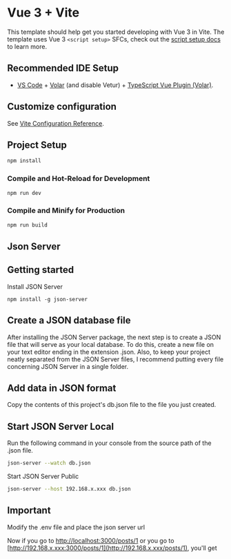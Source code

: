 # Vue 3 + Vite

This template should help get you started developing with Vue 3 in Vite. The template uses Vue 3 `<script setup>` SFCs, check out the [script setup docs](https://v3.vuejs.org/api/sfc-script-setup.html#sfc-script-setup) to learn more.

## Recommended IDE Setup

- [VS Code](https://code.visualstudio.com/) + [Volar](https://marketplace.visualstudio.com/items?itemName=Vue.volar) (and disable Vetur) + [TypeScript Vue Plugin (Volar)](https://marketplace.visualstudio.com/items?itemName=Vue.vscode-typescript-vue-plugin).

## Customize configuration

See [Vite Configuration Reference](https://vitejs.dev/config/).

## Project Setup

```sh
npm install
```

### Compile and Hot-Reload for Development

```sh
npm run dev
```

### Compile and Minify for Production

```sh
npm run build
```


## Json Server
## Getting started

Install JSON Server 

```
npm install -g json-server
```


## Create a JSON database file

After installing the JSON Server package, the next step is to create a JSON file that will serve as your local database. To do this, create a new file on your text editor ending in the extension .json. Also, to keep your project neatly separated from the JSON Server files, I recommend putting every file concerning JSON Server in a single folder.

## Add data in JSON format
Copy the contents of this project's db.json file to the file you just created.


## Start JSON Server Local
Run the following command in your console from the source path of the .json file.

```bash
json-server --watch db.json
```

Start JSON Server Public

```bash
json-server --host 192.168.x.xxx db.json
```

## Important
Modify the .env file and place the json server url

Now if you go to [http://localhost:3000/posts/1](http://localhost:3000/posts/1) or you go to [http://192.168.x.xxx:3000/posts/1](http://192.168.x.xxx/posts/1), you'll get
